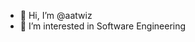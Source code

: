 - 👋 Hi, I’m @aatwiz
- 👀 I’m interested in Software Engineering

<!---
aatwiz/aatwiz is a ✨ special ✨ repository because its `README.md` (this file) appears on your GitHub profile.
You can click the Preview link to take a look at your changes.
--->

